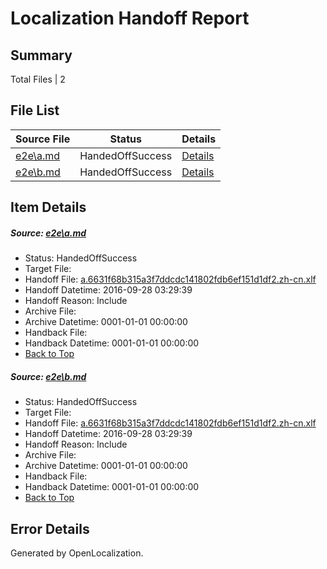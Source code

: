 # <a name='report-top'></a> Localization Handoff Report

## Summary
 Total Files | 2

## File List
 Source File | Status | Details 
 ----------- | ------ | ------- 
 [e2e\a.md](https://github.com/OpenLocalizationTestOrg/ol-test0/blob/6e1b344b12914e1c38a93cef81a656ba1cdc6591/e2e/a.md) | HandedOffSuccess | [Details](#f4fa30ac1922b84b29733b266496f10078e353d31)
 [e2e\b.md](https://github.com/OpenLocalizationTestOrg/ol-test0/blob/6e1b344b12914e1c38a93cef81a656ba1cdc6591/e2e/b.md) | HandedOffSuccess | [Details](#f4fa30ac1922b84b29733b266496f10078e353d32)

## Item Details
##### <a name='f4fa30ac1922b84b29733b266496f10078e353d31'></a> Source: [e2e\a.md](https://github.com/OpenLocalizationTestOrg/ol-test0/blob/6e1b344b12914e1c38a93cef81a656ba1cdc6591/e2e/a.md)
* Status: HandedOffSuccess
* Target File: 
* Handoff File: [a.6631f68b315a3f7ddcdc141802fdb6ef151d1df2.zh-cn.xlf](https://github.com/OpenLocalizationTestOrg/ol-test0-handoff/blob/de8f142dddcee57518b8970a3e30a3fb155315fa/ol-handoff/OpenLocalizationTestOrg/ol-test0-zhcn/shujia/ht/a.6631f68b315a3f7ddcdc141802fdb6ef151d1df2.zh-cn.xlf)
* Handoff Datetime: 2016-09-28 03:29:39
* Handoff Reason: Include
* Archive File: 
* Archive Datetime: 0001-01-01 00:00:00
* Handback File: 
* Handback Datetime: 0001-01-01 00:00:00
* [Back to Top](#report-top)

##### <a name='f4fa30ac1922b84b29733b266496f10078e353d32'></a> Source: [e2e\b.md](https://github.com/OpenLocalizationTestOrg/ol-test0/blob/6e1b344b12914e1c38a93cef81a656ba1cdc6591/e2e/b.md)
* Status: HandedOffSuccess
* Target File: 
* Handoff File: [a.6631f68b315a3f7ddcdc141802fdb6ef151d1df2.zh-cn.xlf](https://github.com/OpenLocalizationTestOrg/ol-test0-handoff/blob/de8f142dddcee57518b8970a3e30a3fb155315fa/ol-handoff/OpenLocalizationTestOrg/ol-test0-zhcn/shujia/ht/a.6631f68b315a3f7ddcdc141802fdb6ef151d1df2.zh-cn.xlf)
* Handoff Datetime: 2016-09-28 03:29:39
* Handoff Reason: Include
* Archive File: 
* Archive Datetime: 0001-01-01 00:00:00
* Handback File: 
* Handback Datetime: 0001-01-01 00:00:00
* [Back to Top](#report-top)


## Error Details

Generated by OpenLocalization.
